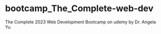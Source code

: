# bootcamp_The_Complete-web-dev
The Complete 2023 Web Development Bootcamp on udemy by Dr. Angela Yu

